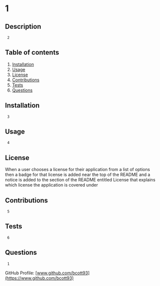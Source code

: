 # 1

## Description

     2


## Table of contents

1. [Installation](#installation)
2. [Usage](#usage)
3. [License](#license)
4. [Contributions](#contributions)
5. [Tests](#tests)
6. [Questions](#questions)

## Installation <a id="installation"></a>
     3

## Usage <a id="usage"></a>
     4

## License <a id="license"></a>
 When a user chooses a license for their application from a list of options then a badge for that license is added near the top of the README and a notice is added to the section of the README entitled License that explains which license the application is covered under

## Contributions <a id="contributions"></a>
     5

## Tests <a id="tests"></a>
     6
## Questions <a id="questions"></a>
     1
GitHub Profile: 
[www.github.com/bcott93](https://www.github.com/bcott93)
      
     
     